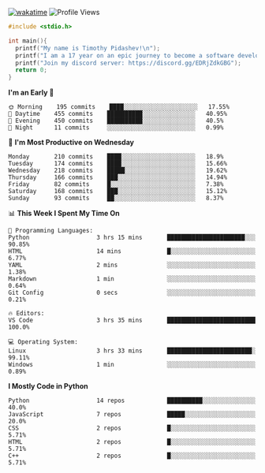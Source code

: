 [![wakatime](https://wakatime.com/badge/user/b920b284-3cde-4cd4-b72e-f7f22d050b16.svg)](https://wakatime.com/@b920b284-3cde-4cd4-b72e-f7f22d050b16)
![Profile Views](http://img.shields.io/badge/Profile%20Views-256-blue)
```c
#include <stdio.h>

int main(){
  printf("My name is Timothy Pidashev!\n"); 
  printf("I am a 17 year on an epic journey to become a software developer!\n");
  printf("Join my discord server: https://discord.gg/EDRjZdkGBG");
  return 0;
}
```

<!--START_SECTION:waka-->
**I'm an Early 🐤** 

```text
🌞 Morning    195 commits    ████░░░░░░░░░░░░░░░░░░░░░   17.55% 
🌆 Daytime    455 commits    ██████████░░░░░░░░░░░░░░░   40.95% 
🌃 Evening    450 commits    ██████████░░░░░░░░░░░░░░░   40.5% 
🌙 Night      11 commits     ░░░░░░░░░░░░░░░░░░░░░░░░░   0.99%

```
📅 **I'm Most Productive on Wednesday** 

```text
Monday       210 commits    ████░░░░░░░░░░░░░░░░░░░░░   18.9% 
Tuesday      174 commits    ████░░░░░░░░░░░░░░░░░░░░░   15.66% 
Wednesday    218 commits    █████░░░░░░░░░░░░░░░░░░░░   19.62% 
Thursday     166 commits    ███░░░░░░░░░░░░░░░░░░░░░░   14.94% 
Friday       82 commits     █░░░░░░░░░░░░░░░░░░░░░░░░   7.38% 
Saturday     168 commits    ███░░░░░░░░░░░░░░░░░░░░░░   15.12% 
Sunday       93 commits     ██░░░░░░░░░░░░░░░░░░░░░░░   8.37%

```


📊 **This Week I Spent My Time On** 

```text
💬 Programming Languages: 
Python                   3 hrs 15 mins       ██████████████████████░░░   90.85% 
HTML                     14 mins             █░░░░░░░░░░░░░░░░░░░░░░░░   6.77% 
YAML                     2 mins              ░░░░░░░░░░░░░░░░░░░░░░░░░   1.38% 
Markdown                 1 min               ░░░░░░░░░░░░░░░░░░░░░░░░░   0.64% 
Git Config               0 secs              ░░░░░░░░░░░░░░░░░░░░░░░░░   0.21%

🔥 Editors: 
VS Code                  3 hrs 35 mins       █████████████████████████   100.0%

💻 Operating System: 
Linux                    3 hrs 33 mins       ████████████████████████░   99.11% 
Windows                  1 min               ░░░░░░░░░░░░░░░░░░░░░░░░░   0.89%

```

**I Mostly Code in Python** 

```text
Python                   14 repos            ██████████░░░░░░░░░░░░░░░   40.0% 
JavaScript               7 repos             █████░░░░░░░░░░░░░░░░░░░░   20.0% 
CSS                      2 repos             █░░░░░░░░░░░░░░░░░░░░░░░░   5.71% 
HTML                     2 repos             █░░░░░░░░░░░░░░░░░░░░░░░░   5.71% 
C++                      2 repos             █░░░░░░░░░░░░░░░░░░░░░░░░   5.71%

```



<!--END_SECTION:waka-->
